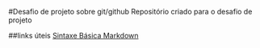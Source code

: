 #Desafio de projeto sobre git/github
Repositório criado para o desafio de projeto

##links úteis
[Sintaxe Básica Markdown](https://www.markdownguide.org/basic_syntax/)
